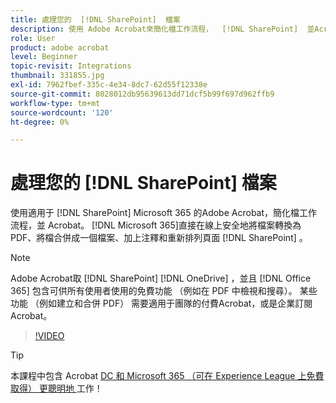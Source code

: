 ```yaml
---
title: 處理您的  [!DNL SharePoint]  檔案
description: 使用 Adobe Acrobat來簡化檔工作流程，  [!DNL SharePoint]  並Acrobat [!DNL Microsoft 365]
role: User
product: adobe acrobat
level: Beginner
topic-revisit: Integrations
thumbnail: 331855.jpg
exl-id: 7962fbef-335c-4e34-8dc7-62d55f12338e
source-git-commit: 8028012db95639613dd71dcf5b99f697d962ffb9
workflow-type: tm+mt
source-wordcount: '120'
ht-degree: 0%

---
```


# 處理您的 [!DNL SharePoint] 檔案

使用適用于 [!DNL SharePoint] Microsoft 365 的Adobe Acrobat，簡化檔工作流程，並 [ ](https://appsource.microsoft.com/en-us/product/web-apps/adobeinc.adobe-document-cloud-pdf?tab=Overview) Acrobat。 [!DNL Microsoft 365]直接在線上安全地將檔案轉換為 PDF、將檔合併成一個檔案、加上注釋和重新排列頁面 [!DNL SharePoint] 。

>[!NOTE]
>
>Adobe Acrobat取 [!DNL SharePoint] [!DNL OneDrive] ，並且 [!DNL Office 365] 包含可供所有使用者使用的免費功能 （例如在 PDF 中檢視和搜尋）。 某些功能 （例如建立和合併 PDF） 需要適用于團隊的付費Acrobat，或是企業訂閱Acrobat。

>[!VIDEO](https://video.tv.adobe.com/v/331855?hidetitle=true)

>[!TIP]
>
>本課程中包含 Acrobat [ DC 和 Microsoft 365 （可在 Experience League 上免費取得） 更聰明地 ](https://experienceleague.adobe.com/?recommended=Acrobat-U-1-2021.microsoft365) 工作！
